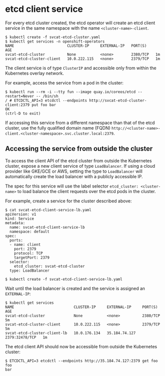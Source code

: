 # etcd client service

For every etcd cluster created, the etcd operator will create an etcd client service in the same namespace with the name `<cluster-name>-client`.

```
$ kubectl create -f svcat-etcd-cluster.yaml
$ kubectl get services -n openshift-operators
NAME                        CLUSTER-IP     EXTERNAL-IP   PORT(S)    AGE
svcat-etcd-cluster          None           <none>        2380/TCP   1m
svcat-etcd-cluster-client   10.0.222.115   <none>        2379/TCP   1m
```

The client service is of type `ClusterIP` and accessible only from within the Kubernetes overlay network.

For example, access the service from a pod in the cluster:

```
$ kubectl run --rm -i --tty fun --image quay.io/coreos/etcd --restart=Never -- /bin/sh
/ # ETCDCTL_API=3 etcdctl --endpoints http://svcat-etcd-cluster-client:2379 put foo bar
OK
(ctrl-D to exit)
```

If accessing this service from a different namespace than that of the etcd cluster, use the fully qualified domain name (FQDN) `http://<cluster-name>-client.<cluster-namespace>.svc.cluster.local:2379`.

## Accessing the service from outside the cluster

To access the client API of the etcd cluster from outside the Kubernetes cluster, expose a new client service of type `LoadBalancer`. If using a cloud provider like GKE/GCE or AWS, setting the type to `LoadBalancer` will automatically create the load balancer with a publicly accessible IP.

The spec for this service will use the label selector `etcd_cluster: <cluster-name>` to load balance the client requests over the etcd pods in the cluster.

For example, create a service for the cluster described above:

```
$ cat svcat-etcd-client-service-lb.yaml
apiVersion: v1
kind: Service
metadata:
  name: svcat-etcd-client-service-lb
  namespace: default
spec:
  ports:
  - name: client
    port: 2379
    protocol: TCP
    targetPort: 2379
  selector:
    etcd_cluster: svcat-etcd-cluster
  type: LoadBalancer

$ kubectl create -f svcat-etcd-client-service-lb.yaml
```

Wait until the load balancer is created and the service is assigned an `EXTERNAL-IP`:

```
$ kubectl get services
NAME                           CLUSTER-IP     EXTERNAL-IP     PORT(S)          AGE
svcat-etcd-cluster             None           <none>          2380/TCP         5m
svcat-etcd-cluster-client      10.0.222.115   <none>          2379/TCP         5m
svcat-etcd-cluster-client-lb   10.0.176.134   35.184.74.127   2379:32478/TCP   1m
```

The etcd client API should now be accessible from outside the Kubernetes cluster:

```
$ ETCDCTL_API=3 etcdctl --endpoints http://35.184.74.127:2379 get foo
foo
bar
```
